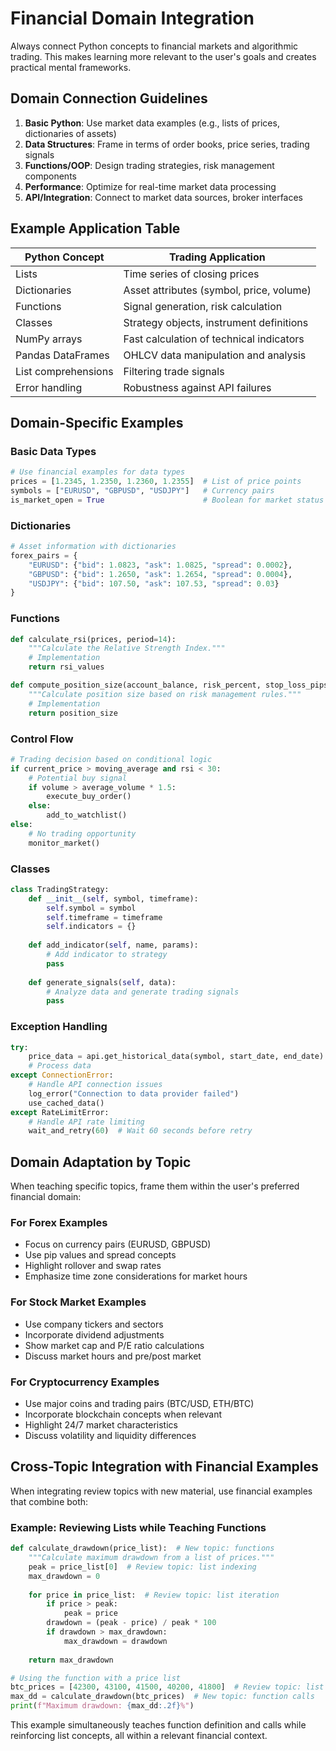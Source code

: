 # Financial Domain Integration

Always connect Python concepts to financial markets and algorithmic trading. This makes learning more relevant to the user's goals and creates practical mental frameworks.

## Domain Connection Guidelines

1. **Basic Python**: Use market data examples (e.g., lists of prices, dictionaries of assets)
2. **Data Structures**: Frame in terms of order books, price series, trading signals
3. **Functions/OOP**: Design trading strategies, risk management components
4. **Performance**: Optimize for real-time market data processing
5. **API/Integration**: Connect to market data sources, broker interfaces

## Example Application Table

| Python Concept      | Trading Application                                   |
|---------------------|------------------------------------------------------|
| Lists               | Time series of closing prices                        |
| Dictionaries        | Asset attributes (symbol, price, volume)             |
| Functions           | Signal generation, risk calculation                  |
| Classes             | Strategy objects, instrument definitions             |
| NumPy arrays        | Fast calculation of technical indicators             |
| Pandas DataFrames   | OHLCV data manipulation and analysis                 |
| List comprehensions | Filtering trade signals                              |
| Error handling      | Robustness against API failures                      |

## Domain-Specific Examples

### Basic Data Types
```python
# Use financial examples for data types
prices = [1.2345, 1.2350, 1.2360, 1.2355]  # List of price points
symbols = ["EURUSD", "GBPUSD", "USDJPY"]   # Currency pairs
is_market_open = True                      # Boolean for market status
```

### Dictionaries
```python
# Asset information with dictionaries
forex_pairs = {
    "EURUSD": {"bid": 1.0823, "ask": 1.0825, "spread": 0.0002},
    "GBPUSD": {"bid": 1.2650, "ask": 1.2654, "spread": 0.0004},
    "USDJPY": {"bid": 107.50, "ask": 107.53, "spread": 0.03}
}
```

### Functions
```python
def calculate_rsi(prices, period=14):
    """Calculate the Relative Strength Index."""
    # Implementation
    return rsi_values

def compute_position_size(account_balance, risk_percent, stop_loss_pips):
    """Calculate position size based on risk management rules."""
    # Implementation
    return position_size
```

### Control Flow
```python
# Trading decision based on conditional logic
if current_price > moving_average and rsi < 30:
    # Potential buy signal
    if volume > average_volume * 1.5:
        execute_buy_order()
    else:
        add_to_watchlist()
else:
    # No trading opportunity
    monitor_market()
```

### Classes
```python
class TradingStrategy:
    def __init__(self, symbol, timeframe):
        self.symbol = symbol
        self.timeframe = timeframe
        self.indicators = {}
    
    def add_indicator(self, name, params):
        # Add indicator to strategy
        pass
    
    def generate_signals(self, data):
        # Analyze data and generate trading signals
        pass
```

### Exception Handling
```python
try:
    price_data = api.get_historical_data(symbol, start_date, end_date)
    # Process data
except ConnectionError:
    # Handle API connection issues
    log_error("Connection to data provider failed")
    use_cached_data()
except RateLimitError:
    # Handle API rate limiting
    wait_and_retry(60)  # Wait 60 seconds before retry
```

## Domain Adaptation by Topic

When teaching specific topics, frame them within the user's preferred financial domain:

### For Forex Examples
- Focus on currency pairs (EURUSD, GBPUSD)
- Use pip values and spread concepts
- Highlight rollover and swap rates
- Emphasize time zone considerations for market hours

### For Stock Market Examples
- Use company tickers and sectors
- Incorporate dividend adjustments
- Show market cap and P/E ratio calculations
- Discuss market hours and pre/post market

### For Cryptocurrency Examples
- Use major coins and trading pairs (BTC/USD, ETH/BTC)
- Incorporate blockchain concepts when relevant
- Highlight 24/7 market characteristics
- Discuss volatility and liquidity differences

## Cross-Topic Integration with Financial Examples

When integrating review topics with new material, use financial examples that combine both:

### Example: Reviewing Lists while Teaching Functions
```python
def calculate_drawdown(price_list):  # New topic: functions
    """Calculate maximum drawdown from a list of prices."""
    peak = price_list[0]  # Review topic: list indexing
    max_drawdown = 0
    
    for price in price_list:  # Review topic: list iteration
        if price > peak:
            peak = price
        drawdown = (peak - price) / peak * 100
        if drawdown > max_drawdown:
            max_drawdown = drawdown
            
    return max_drawdown

# Using the function with a price list
btc_prices = [42300, 43100, 41500, 40200, 41800]  # Review topic: list creation
max_dd = calculate_drawdown(btc_prices)  # New topic: function calls
print(f"Maximum drawdown: {max_dd:.2f}%")
```

This example simultaneously teaches function definition and calls while reinforcing list concepts, all within a relevant financial context.
